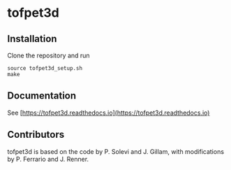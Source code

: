 # tofpet3d

## Installation

Clone the repository and run
```
source tofpet3d_setup.sh
make
```
## Documentation
See [https://tofpet3d.readthedocs.io](https://tofpet3d.readthedocs.io)

## Contributors
tofpet3d is based on the code by P. Solevi and J. Gillam, with modifications by P. Ferrario and J. Renner.

